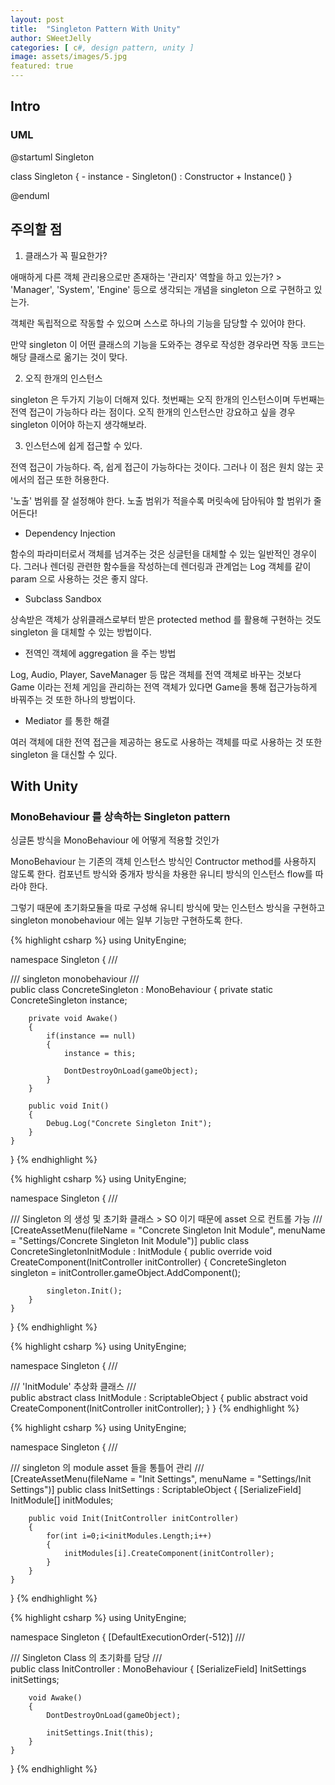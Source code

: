 ```yaml
---
layout: post
title:  "Singleton Pattern With Unity"
author: SWeetJelly
categories: [ c#, design pattern, unity ]
image: assets/images/5.jpg
featured: true
---
```


## Intro

### UML

@startuml Singleton

class Singleton {
    - instance
    - Singleton() : Constructor
    + Instance()
}

@enduml

## 주의할 점

1. 클래스가 꼭 필요한가?

애매하게 다른 객체 관리용으로만 존재하는 '관리자' 역할을 하고 있는가? > 'Manager', 'System', 'Engine' 등으로 생각되는 개념을 singleton 으로 구현하고 있는가.

객체란 독립적으로 작동할 수 있으며 스스로 하나의 기능을 담당할 수 있어야 한다.

만약 singleton 이 어떤 클래스의 기능을 도와주는 경우로 작성한 경우라면 작동 코드는 해당 클래스로 옮기는 것이 맞다.

2. 오직 한개의 인스턴스

singleton 은 두가지 기능이 더해져 있다. 첫번째는 오직 한개의 인스턴스이며 두번째는 전역 접근이 가능하다 라는 점이다.
오직 한개의 인스턴스만 강요하고 싶을 경우 singleton 이어야 하는지 생각해보라.

3. 인스턴스에 쉽게 접근할 수 있다.

전역 접근이 가능하다. 즉, 쉽게 접근이 가능하다는 것이다. 그러나 이 점은 원치 않는 곳에서의 접근 또한 허용한다.

'노출' 범위를 잘 설정해야 한다. 노출 범위가 적을수록 머릿속에 담아둬야 할 범위가 줄어든다!

- Dependency Injection

함수의 파라미터로서 객체를 넘겨주는 것은 싱글턴을 대체할 수 있는 일반적인 경우이다. 그러나 렌더링 관련한 함수들을 작성하는데 렌더링과 관계업는 Log 객체를 같이 param 으로 사용하는 것은 좋지 않다.

- Subclass Sandbox

상속받은 객체가 상위클래스로부터 받은 protected method 를 활용해 구현하는 것도 singleton 을 대체할 수 있는 방법이다.

- 전역인 객체에 aggregation 을 주는 방법

Log, Audio, Player, SaveManager 등 많은 객체를 전역 객체로 바꾸는 것보다 Game 이라는 전체 게임을 관리하는 전역 객체가 있다면 Game을 통해 접근가능하게 바꿔주는 것 또한 하나의 방법이다.

- Mediator 를 통한 해결

여러 객체에 대한 전역 접근을 제공하는 용도로 사용하는 객체를 따로 사용하는 것 또한 singleton 을 대신할 수 있다.

## With Unity

### MonoBehaviour 를 상속하는 Singleton pattern

싱글톤 방식을 MonoBehaviour 에 어떻게 적용할 것인가

MonoBehaviour 는 기존의 객체 인스턴스 방식인 Contructor method를 사용하지 않도록 한다. 컴포넌트 방식와 중개자 방식을 차용한 유니티 방식의 인스턴스 flow를 따라야 한다.

그렇기 때문에 초기화모듈을 따로 구성해 유니티 방식에 맞는 인스턴스 방식을 구현하고 singleton monobehaviour 에는 일부 기능만 구현하도록 한다.

{% highlight csharp %}
using UnityEngine;

namespace Singleton
{
    /// <summary>
    /// singleton monobehaviour
    /// </summary>
    public class ConcreteSingleton : MonoBehaviour
    {
        private static ConcreteSingleton instance;

        private void Awake()
        {
            if(instance == null)
            {
                instance = this;

                DontDestroyOnLoad(gameObject);
            }
        }

        public void Init()
        {
            Debug.Log("Concrete Singleton Init");
        }
    }
}
{% endhighlight %}

{% highlight csharp %}
using UnityEngine;

namespace Singleton
{
    /// <summary>
    /// Singleton 의 생성 및 초기화 클래스 > SO 이기 때문에 asset 으로 컨트롤 가능
    /// </summary>
    [CreateAssetMenu(fileName = "Concrete Singleton Init Module", menuName = "Settings/Concrete Singleton Init Module")]
    public class ConcreteSingletonInitModule : InitModule
    {
        public override void CreateComponent(InitController initController)
        {
            ConcreteSingleton singleton = initController.gameObject.AddComponent<ConcreteSingleton>();

            singleton.Init();
        }
    }
}
{% endhighlight %}

{% highlight csharp %}
using UnityEngine;

namespace Singleton
{
    /// <summary>
    /// 'InitModule' 추상화 클래스
    /// </summary>
    public abstract class InitModule : ScriptableObject
    {
        public abstract void CreateComponent(InitController initController);
    }
}
{% endhighlight %}

{% highlight csharp %}
using UnityEngine;

namespace Singleton
{
    /// <summary>
    /// singleton 의 module asset 들을 통틀어 관리
    /// </summary>
    [CreateAssetMenu(fileName = "Init Settings", menuName = "Settings/Init Settings")]
    public class InitSettings : ScriptableObject
    {
        [SerializeField]
        InitModule[] initModules;

        public void Init(InitController initController)
        {
            for(int i=0;i<initModules.Length;i++)
            {
                initModules[i].CreateComponent(initController);
            }
        }
    }
}
{% endhighlight %}

{% highlight csharp %}
using UnityEngine;

namespace Singleton
{
    [DefaultExecutionOrder(-512)]
    /// <summary>
    /// Singleton Class 의 초기화를 담당
    /// </summary>
    public class InitController : MonoBehaviour
    {
        [SerializeField]
        InitSettings initSettings;

        void Awake()
        {
            DontDestroyOnLoad(gameObject);

            initSettings.Init(this);
        }
    }
}
{% endhighlight %}
